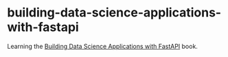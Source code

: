# building-data-science-applications-with-fastapi

Learning the [Building Data Science Applications with FastAPI](https://www.packtpub.com/product/building-data-science-applications-with-fastapi/9781801079211)
book.
